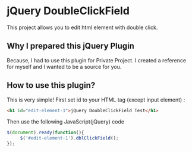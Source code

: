 # jQuery DoubleClickField
This project allows you to edit html element with double click.

## Why I prepared this jQuery Plugin
Because, I had to use this plugin for Private Project.
I created a reference for myself and I wanted to be a source for you.

## How to use this plugin?
This is very simple! First set id to your HTML tag (except input element) :
```html
<h1 id="edit-element-1">jQuery DoubleClickField Test</h1>
```
Then use the following JavaScript(jQuery) code
```javascript
$(document).ready(function(){
     $('#edit-element-1').dblClickField();
});
```
